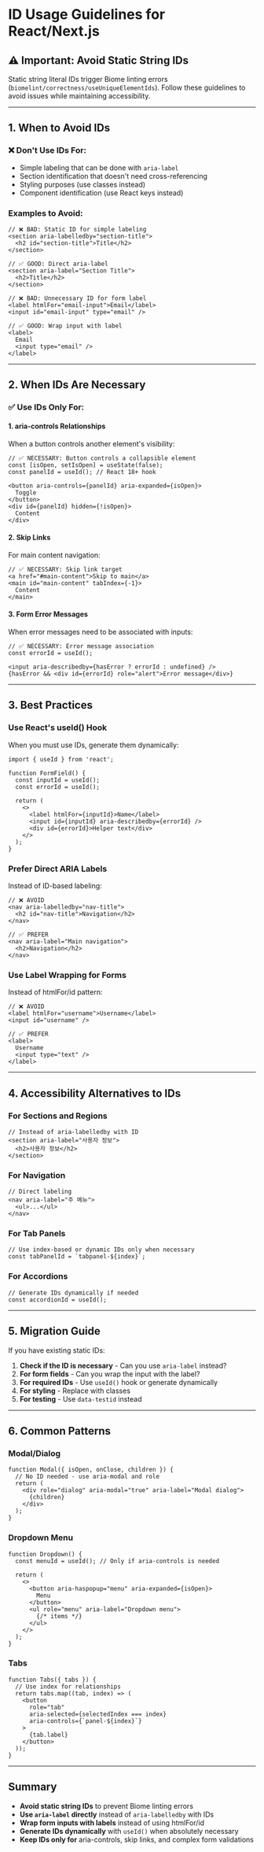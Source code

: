 # ID Usage Guidelines for React/Next.js

## ⚠️ Important: Avoid Static String IDs

Static string literal IDs trigger Biome linting errors (`biomelint/correctness/useUniqueElementIds`). Follow these guidelines to avoid issues while maintaining accessibility.

---

## 1. When to Avoid IDs

### ❌ Don't Use IDs For:
- Simple labeling that can be done with `aria-label`
- Section identification that doesn't need cross-referencing
- Styling purposes (use classes instead)
- Component identification (use React keys instead)

### Examples to Avoid:
```tsx
// ❌ BAD: Static ID for simple labeling
<section aria-labelledby="section-title">
  <h2 id="section-title">Title</h2>
</section>

// ✅ GOOD: Direct aria-label
<section aria-label="Section Title">
  <h2>Title</h2>
</section>

// ❌ BAD: Unnecessary ID for form label
<label htmlFor="email-input">Email</label>
<input id="email-input" type="email" />

// ✅ GOOD: Wrap input with label
<label>
  Email
  <input type="email" />
</label>
```

---

## 2. When IDs Are Necessary

### ✅ Use IDs Only For:

#### 1. **aria-controls Relationships**
When a button controls another element's visibility:
```tsx
// ✅ NECESSARY: Button controls a collapsible element
const [isOpen, setIsOpen] = useState(false);
const panelId = useId(); // React 18+ hook

<button aria-controls={panelId} aria-expanded={isOpen}>
  Toggle
</button>
<div id={panelId} hidden={!isOpen}>
  Content
</div>
```

#### 2. **Skip Links**
For main content navigation:
```tsx
// ✅ NECESSARY: Skip link target
<a href="#main-content">Skip to main</a>
<main id="main-content" tabIndex={-1}>
  Content
</main>
```

#### 3. **Form Error Messages**
When error messages need to be associated with inputs:
```tsx
// ✅ NECESSARY: Error message association
const errorId = useId();

<input aria-describedby={hasError ? errorId : undefined} />
{hasError && <div id={errorId} role="alert">Error message</div>}
```

---

## 3. Best Practices

### Use React's useId() Hook
When you must use IDs, generate them dynamically:
```tsx
import { useId } from 'react';

function FormField() {
  const inputId = useId();
  const errorId = useId();
  
  return (
    <>
      <label htmlFor={inputId}>Name</label>
      <input id={inputId} aria-describedby={errorId} />
      <div id={errorId}>Helper text</div>
    </>
  );
}
```

### Prefer Direct ARIA Labels
Instead of ID-based labeling:
```tsx
// ❌ AVOID
<nav aria-labelledby="nav-title">
  <h2 id="nav-title">Navigation</h2>
</nav>

// ✅ PREFER
<nav aria-label="Main navigation">
  <h2>Navigation</h2>
</nav>
```

### Use Label Wrapping for Forms
Instead of htmlFor/id pattern:
```tsx
// ❌ AVOID
<label htmlFor="username">Username</label>
<input id="username" />

// ✅ PREFER
<label>
  Username
  <input type="text" />
</label>
```

---

## 4. Accessibility Alternatives to IDs

### For Sections and Regions
```tsx
// Instead of aria-labelledby with ID
<section aria-label="사용자 정보">
  <h2>사용자 정보</h2>
</section>
```

### For Navigation
```tsx
// Direct labeling
<nav aria-label="주 메뉴">
  <ul>...</ul>
</nav>
```

### For Tab Panels
```tsx
// Use index-based or dynamic IDs only when necessary
const tabPanelId = `tabpanel-${index}`;
```

### For Accordions
```tsx
// Generate IDs dynamically if needed
const accordionId = useId();
```

---

## 5. Migration Guide

If you have existing static IDs:

1. **Check if the ID is necessary** - Can you use `aria-label` instead?
2. **For form fields** - Can you wrap the input with the label?
3. **For required IDs** - Use `useId()` hook or generate dynamically
4. **For styling** - Replace with classes
5. **For testing** - Use `data-testid` instead

---

## 6. Common Patterns

### Modal/Dialog
```tsx
function Modal({ isOpen, onClose, children }) {
  // No ID needed - use aria-modal and role
  return (
    <div role="dialog" aria-modal="true" aria-label="Modal dialog">
      {children}
    </div>
  );
}
```

### Dropdown Menu
```tsx
function Dropdown() {
  const menuId = useId(); // Only if aria-controls is needed
  
  return (
    <>
      <button aria-haspopup="menu" aria-expanded={isOpen}>
        Menu
      </button>
      <ul role="menu" aria-label="Dropdown menu">
        {/* items */}
      </ul>
    </>
  );
}
```

### Tabs
```tsx
function Tabs({ tabs }) {
  // Use index for relationships
  return tabs.map((tab, index) => (
    <button
      role="tab"
      aria-selected={selectedIndex === index}
      aria-controls={`panel-${index}`}
    >
      {tab.label}
    </button>
  ));
}
```

---

## Summary

- **Avoid static string IDs** to prevent Biome linting errors
- **Use `aria-label` directly** instead of `aria-labelledby` with IDs
- **Wrap form inputs with labels** instead of using htmlFor/id
- **Generate IDs dynamically** with `useId()` when absolutely necessary
- **Keep IDs only for** aria-controls, skip links, and complex form validations